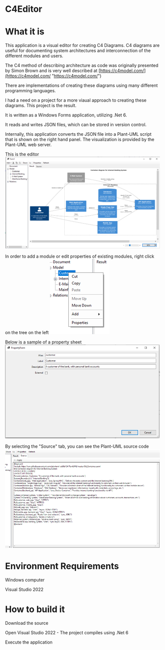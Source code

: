 # C4Editor
# What it is
This application is a visual editor for creating C4 Diagrams.  C4 diagrams are useful for documenting system architectures and interconnection of the different modules and users.

The C4 method of describing architecture as code was originally presented by Simon Brown and is very well described at [https://c4model.com/](https://c4model.com/ "https://c4model.com/")

There are implementations of creating these diagrams using many different programming languages.

I had a need on a project for a more viaual approach to creating these diagrams.  This project is the result.

It is written as a Windows Forms application, utilizing .Net 6.

It reads and writes JSON files, which can be stored in version control.  

Internally, this application converts the JSON file into a Plant-UML script that is shown on the right hand panel.  The visualization is provided by the Plant-UML web server.

This is the editor
![./editor.png](editor.png "editor.png")

In order to add a module or edit properties of existing modules, right click on the tree on the left
![./ContextMenu.png](ContextMenu.png "ContextMenu.png")

Below is a sample of a property sheet
![./PropertyEditor.png](PropertyEditor.png "PropertyEditor.png")

By selecting the "Source" tab, you can see the Plant-UML source code
![./PlantUmlText.png](PlantUmlText.png "PlantUmlText.png")


# Environment Requirements
Windows computer

Visual Studio 2022

# How to build it
Download the source

Open Visual Studio 2022 - The project compiles using .Net 6

Execute the application

